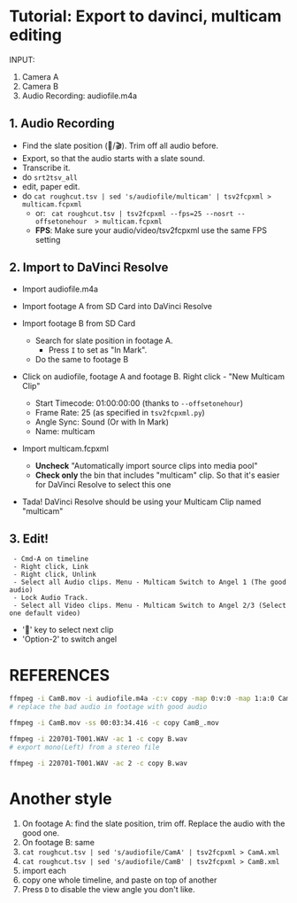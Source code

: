 # Tutorial: Export to davinci, multicam editing

INPUT:
 1. Camera A
 2. Camera B
 3. Audio Recording: audiofile.m4a

## 1. Audio Recording

 - Find the slate position (👏/🎬). Trim off all audio before. 
 - Export, so that the audio starts with a slate sound. 
 - Transcribe it.
 - do `srt2tsv_all`
 - edit, paper edit.
 - do `cat roughcut.tsv | sed 's/audiofile/multicam' | tsv2fcpxml > multicam.fcpxml `
   - or: ` cat roughcut.tsv | tsv2fcpxml --fps=25 --nosrt --offsetonehour  > multicam.fcpxml`
   - **FPS**: Make sure your audio/video/tsv2fcpxml use the same FPS setting

## 2. Import to DaVinci Resolve
 - Import audiofile.m4a
 - Import footage A from SD Card into DaVinci Resolve
 - Import footage B from SD Card 

	 - Search for slate position in footage A. 
	   - Press `I` to set as "In Mark". 
	 - Do the same to footage B

 - Click on audiofile, footage A and footage B. Right click - "New Multicam Clip"
   - Start Timecode: 01:00:00:00  (thanks to `--offsetonehour`)
   - Frame Rate: 25 (as specified in `tsv2fcpxml.py`)
   - Angle Sync: Sound (Or with In Mark)
   - Name: multicam

 - Import multicam.fcpxml
   - **Uncheck** "Automatically import source clips into media pool"
   - **Check only** the bin that includes "multicam" clip. So that it's easier for DaVinci Resolve to select this one
 - Tada! DaVinci Resolve should be using your Multicam Clip named "multicam"

## 3. Edit!

	 - Cmd-A on timeline
	 - Right click, Link
	 - Right click, Unlink
	 - Select all Audio clips. Menu - Multicam Switch to Angel 1 (The good audio)
	 - Lock Audio Track. 
	 - Select all Video clips. Menu - Multicam Switch to Angel 2/3 (Select one default video)
 - '🔽' key to select next clip
 - 'Option-2' to switch angel


# REFERENCES

```bash
ffmpeg -i CamB.mov -i audiofile.m4a -c:v copy -map 0:v:0 -map 1:a:0 CamB.mp4 
# replace the bad audio in footage with good audio

ffmpeg -i CamB.mov -ss 00:03:34.416 -c copy CamB_.mov

ffmpeg -i 220701-T001.WAV -ac 1 -c copy B.wav
# export mono(Left) from a stereo file

ffmpeg -i 220701-T001.WAV -ac 2 -c copy B.wav
```

# Another style

1. On footage A: find the slate position, trim off. Replace the audio with the good one.
1. On footage B: same
1. `cat roughcut.tsv | sed 's/audiofile/CamA' | tsv2fcpxml > CamA.xml`
1. `cat roughcut.tsv | sed 's/audiofile/CamB' | tsv2fcpxml > CamB.xml`
1. import each
1. copy one whole timeline, and paste on top of another
1. Press `D` to disable the view angle you don't like.
